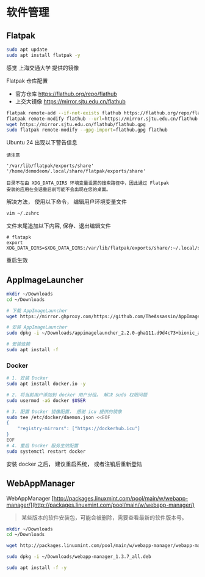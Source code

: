 # 软件管理



## Flatpak



```bash
sudo apt update
sudo apt install flatpak -y
```

感觉 上海交通大学 提供的镜像

Flatpak 仓库配置

- 官方仓库 https://flathub.org/repo/flathub
- 上交大镜像 https://mirror.sjtu.edu.cn/flathub

```bash
flatpak remote-add --if-not-exists flathub https://flathub.org/repo/flathub.flatpakrepo 
flatpak remote-modify flathub --url=https://mirror.sjtu.edu.cn/flathub 
wget https://mirror.sjtu.edu.cn/flathub/flathub.gpg 
sudo flatpak remote-modify --gpg-import=flathub.gpg flathub 
```

Ubuntu 24 出现以下警告信息

```
请注意 

'/var/lib/flatpak/exports/share'
'/home/demodeom/.local/share/flatpak/exports/share'

目录不在由 XDG_DATA_DIRS 环境变量设置的搜索路径中，因此通过 Flatpak
安装的应用在会话重启前可能不会出现在您的桌面。
```

解决方法， 使用以下命令， 编辑用户环境变量文件

```bash
vim ~/.zshrc
```

文件末尾追加以下内容, 保存、退出编辑文件

```
# flatapk
export XDG_DATA_DIRS=$XDG_DATA_DIRS:/var/lib/flatpak/exports/share/:~/.local/share/flatpak/exports/share
```

重启生效




## AppImageLauncher

```bash
mkdir ~/Downloads
cd ~/Downloads

# 下载 AppImageLauncher
wget https://mirror.ghproxy.com/https://github.com/TheAssassin/AppImageLauncher/releases/download/continuous/appimagelauncher_2.2.0-gha111.d9d4c73+bionic_amd64.deb

# 安装 AppImageLauncher
sudo dpkg -i ~/Downloads/appimagelauncher_2.2.0-gha111.d9d4c73+bionic_amd64.deb

# 安装依赖
sudo apt install -f
```

### Docker

```bash
# 1. 安装 Docker
sudo apt install docker.io -y

# 2. 将当前用户添加到 docker 用户分组。 解决 sudo 权限问题
sudo usermod -aG docker $USER

# 3. 配置 Docker 镜像配置， 感谢 icu 提供的镜像
sudo tee /etc/docker/daemon.json <<EOF
{
    "registry-mirrors": ["https://dockerhub.icu"]
}
EOF
# 4. 重启 Docker 服务生效配置
sudo systemctl restart docker
```

安装 docker 之后， 建议重启系统， 或者注销后重新登陆

## WebAppManager

WebAppManager [http://packages.linuxmint.com/pool/main/w/webapp-manager/](http://packages.linuxmint.com/pool/main/w/webapp-manager/)

> 某些版本的软件安装包，可能会被删除，需要查看最新的软件版本号。

```bash
mkdir ~/Downloads
cd ~/Downloads

wget http://packages.linuxmint.com/pool/main/w/webapp-manager/webapp-manager_1.3.7_all.deb

sudo dpkg -i ~/Downloads/webapp-manager_1.3.7_all.deb

sudo apt install -f -y
```






